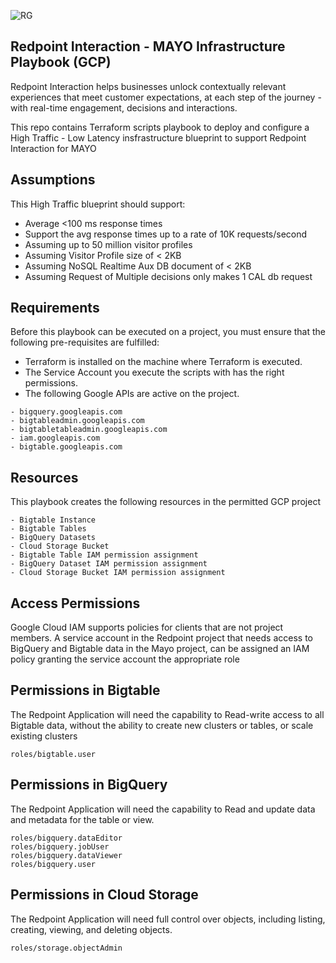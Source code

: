 ![RG](https://user-images.githubusercontent.com/42842390/158004336-60f07c05-7e5d-420e-87a6-22c5ac206fb6.jpg)
## Redpoint Interaction - MAYO Infrastructure Playbook (GCP)
Redpoint Interaction helps businesses unlock contextually relevant experiences that meet customer expectations, at each step of the journey - with real-time engagement, decisions and interactions.

This repo contains Terraform scripts playbook to deploy and configure a High Traffic - Low Latency insfrastructure blueprint to support Redpoint Interaction for MAYO

## Assumptions
This High Traffic blueprint should support:

 - Average <100 ms response times
 - Support the avg response times up to a rate of 10K requests/second
 - Assuming up to 50 million visitor profiles
 - Assuming Visitor Profile size of < 2KB
 - Assuming NoSQL Realtime Aux DB document of < 2KB
 - Assuming Request of Multiple decisions only makes 1 CAL db request
 
## Requirements
Before this playbook can be executed on a project, you must ensure that the following pre-requisites are fulfilled:

- Terraform is installed on the machine where Terraform is executed.
- The Service Account you execute the scripts with has the right permissions.
- The following Google APIs are active on the project.
```
- bigquery.googleapis.com
- bigtableadmin.googleapis.com
- bigtabletableadmin.googleapis.com
- iam.googleapis.com
- bigtable.googleapis.com
```
## Resources
This playbook creates the following resources in the permitted GCP project
```
- Bigtable Instance
- Bigtable Tables
- BigQuery Datasets
- Cloud Storage Bucket
- Bigtable Table IAM permission assignment
- BigQuery Dataset IAM permission assignment
- Cloud Storage Bucket IAM permission assignment
```
## Access Permissions
Google Cloud IAM supports policies for clients that are not project members. A service account in the Redpoint project that needs access to BigQuery and Bigtable data in the Mayo project, can be assigned an IAM policy granting the service account the appropriate role

## Permissions in Bigtable
The Redpoint Application will need the capability to Read-write access to all Bigtable data, without the ability to create new clusters or tables, or scale existing clusters
```
roles/bigtable.user
```
## Permissions in BigQuery
The Redpoint Application will need the capability to Read and update data and metadata for the table or view.
```
roles/bigquery.dataEditor
roles/bigquery.jobUser
roles/bigquery.dataViewer
roles/bigquery.user
```
## Permissions in Cloud Storage
The Redpoint Application will need full control over objects, including listing, creating, viewing, and deleting objects.
```
roles/storage.objectAdmin
```